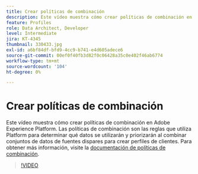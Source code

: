 ```yaml
---
title: Crear políticas de combinación
description: Este vídeo muestra cómo crear políticas de combinación en Adobe Experience Platform. Las políticas de combinación son las reglas que utiliza Platform para determinar qué datos se utilizarán y priorizarán al combinar conjuntos de datos de fuentes dispares para crear perfiles de clientes.
feature: Profiles
role: Data Architect, Developer
level: Intermediate
jira: KT-4345
thumbnail: 330433.jpg
exl-id: a6bf84df-bfd9-4cc9-b741-e4d605adece6
source-git-commit: 00ef0f40fb3d82f0c06428a35c0e402f46ab6774
workflow-type: tm+mt
source-wordcount: '104'
ht-degree: 0%

---
```


# Crear políticas de combinación

Este vídeo muestra cómo crear políticas de combinación en Adobe Experience Platform. Las políticas de combinación son las reglas que utiliza Platform para determinar qué datos se utilizarán y priorizarán al combinar conjuntos de datos de fuentes dispares para crear perfiles de clientes. Para obtener más información, visite la [documentación de políticas de combinación](https://experienceleague.adobe.com/docs/experience-platform/profile/merge-policies/overview.html).

>[!VIDEO](https://video.tv.adobe.com/v/330433?learn=on)
